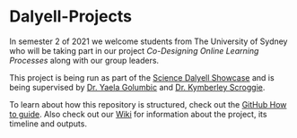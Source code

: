 # Dalyell-Projects

In semester 2 of 2021 we welcome students from The University of Sydney who will be taking part in our project *Co-Designing Online Learning Processes* along with our group leaders.

This project is being run as part of the [Science Dalyell Showcase](https://www.sydney.edu.au/units/SCDL1991) and is being supervised by [Dr. Yaela Golumbic](https://github.com/yaelago) and [Dr. Kymberley Scroggie](https://github.com/kym834).

To learn about how this repository is structured, check out the [GitHub How to guide](https://github.com/TheBreakingGoodProject/GitHub-How-To-Guide). Also check out our [Wiki](https://github.com/TheBreakingGoodProject/Dalyell-Projects/wiki) for information about the project, its timeline and outputs.
